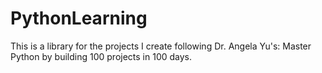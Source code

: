 # PythonLearning
This is a library for the projects I create following Dr. Angela Yu's: Master Python by building 100 projects in 100 days.
